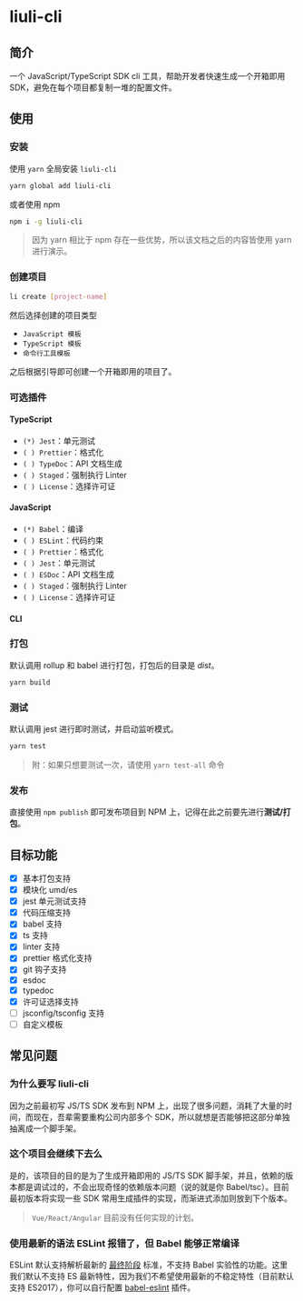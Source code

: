 # liuli-cli

## 简介

一个 JavaScript/TypeScript SDK cli 工具，帮助开发者快速生成一个开箱即用 SDK，避免在每个项目都复制一堆的配置文件。

## 使用

### 安装

使用 `yarn` 全局安装 `liuli-cli`

```sh
yarn global add liuli-cli
```

或者使用 npm

```sh
npm i -g liuli-cli
```

> 因为 yarn 相比于 npm 存在一些优势，所以该文档之后的内容皆使用 yarn 进行演示。

### 创建项目

```sh
li create [project-name]
```

然后选择创建的项目类型

- `JavaScript 模板`
- `TypeScript 模板`
- `命令行工具模板`

之后根据引导即可创建一个开箱即用的项目了。

### 可选插件

#### TypeScript

- `(*) Jest`：单元测试
- `( ) Prettier`：格式化
- `( ) TypeDoc`：API 文档生成
- `( ) Staged`：强制执行 Linter
- `( ) License`：选择许可证

#### JavaScript

- `(*) Babel`：编译
- `( ) ESLint`：代码约束
- `( ) Prettier`：格式化
- `( ) Jest`：单元测试
- `( ) ESDoc`：API 文档生成
- `( ) Staged`：强制执行 Linter
- `( ) License`：选择许可证

#### CLI

### 打包

默认调用 rollup 和 babel 进行打包，打包后的目录是 _dist_。

```sh
yarn build
```

### 测试

默认调用 jest 进行即时测试，并启动监听模式。

```sh
yarn test
```

> 附：如果只想要测试一次，请使用 `yarn test-all` 命令

### 发布

直接使用 `npm publish` 即可发布项目到 NPM 上，记得在此之前要先进行**测试/打包**。

## 目标功能

- [x] 基本打包支持
- [x] 模块化 umd/es
- [x] jest 单元测试支持
- [x] 代码压缩支持
- [x] babel 支持
- [x] ts 支持
- [x] linter 支持
- [x] prettier 格式化支持
- [x] git 钩子支持
- [x] esdoc
- [x] typedoc
- [x] 许可证选择支持
- [ ] jsconfig/tsconfig 支持
- [ ] 自定义模板

## 常见问题

### 为什么要写 liuli-cli

因为之前最初写 JS/TS SDK 发布到 NPM 上，出现了很多问题，消耗了大量的时间，而现在，吾辈需要重构公司内部多个 SDK，所以就想是否能够把这部分单独抽离成一个脚手架。

### 这个项目会继续下去么

是的，该项目的目的是为了生成开箱即用的 JS/TS SDK 脚手架，并且，依赖的版本都是调试过的，不会出现奇怪的依赖版本问题（说的就是你 Babel/tsc）。目前最初版本将实现一些 SDK 常用生成插件的实现，而渐进式添加则放到下个版本。

> `Vue/React/Angular` 目前没有任何实现的计划。

### 使用最新的语法 ESLint 报错了，但 Babel 能够正常编译

ESLint 默认支持解析最新的 [最终阶段](https://github.com/eslint/eslint/blob/a675c89573836adaf108a932696b061946abf1e6/README.md#what-about-experimental-features) 标准，不支持 Babel 实验性的功能。这里我们默认不支持 ES 最新特性，因为我们不希望使用最新的不稳定特性（目前默认支持 ES2017），你可以自行配置 [babel-eslint](https://github.com/babel/babel-eslint) 插件。
